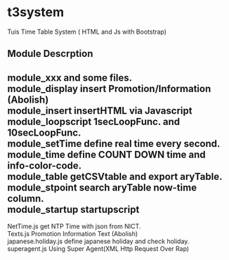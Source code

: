 # t3system
Tuis Time Table System ( HTML and Js with Bootstrap)

## Module Descrption
module_xxx and some files.  
module_display insert Promotion/Information (Abolish)  
module_insert insertHTML via Javascript  
module_loopscript 1secLoopFunc. and 10secLoopFunc.     
module_setTime define real time every second.   
module_time define COUNT DOWN time and info-color-code.  
module_table getCSVtable and export aryTable.   
module_stpoint search aryTable now-time column.   
module_startup startupscript  
--
NetTime.js get NTP Time with json from NICT.  
Texts.js   Promotion Information Text (Abolish)   
japanese.holiday.js define japanese holiday and check holiday.
superagent.js Using Super Agent(XML Http Request Over Rap)   

